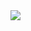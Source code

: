 <a href="https://github.com/anuraghazra/github-readme-stats">
  <img align="left" src="https://github-readme-stats.vercel.app/api?username=Ric418&count_private=true&show_icons=true" />
</a>
